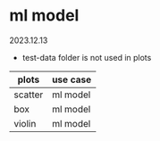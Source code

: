 # ml model
2023.12.13 

* test-data folder is not used in plots

plots | use case 
-- | --
scatter | ml model
box | ml model
violin | ml model




